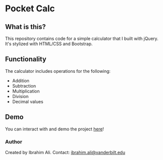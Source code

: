 # Pocket Calc

## What is this?

This repository contains code for a simple calculator that I built with jQuery. It's stylized with HTML/CSS and Bootstrap.

## Functionality

The calculator includes operations for the following:
  * Addition
  * Subtraction
  * Multiplication
  * Division
  * Decimal values

## Demo
You can interact with and demo the project [here](https://codepen.io/ibrahim0814/full/GvVQKo/)!

### Author
Created by Ibrahim Ali. Contact: ibrahim.ali@vanderbilt.edu
